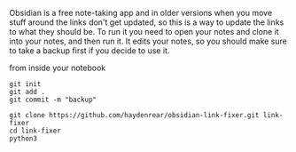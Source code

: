 Obsidian is a free note-taking app and in older versions when you move stuff around the links don't get updated, so this is a way to update the links to what they should be. To run it you need to open your notes and clone it into your notes, and then run it. It edits your notes, so you should make sure to take a backup first if you decide to use it. 

from inside your notebook

```shell
git init
git add .
git commit -m "backup"
```

```shell
git clone https://github.com/haydenrear/obsidian-link-fixer.git link-fixer
cd link-fixer
python3  
```
